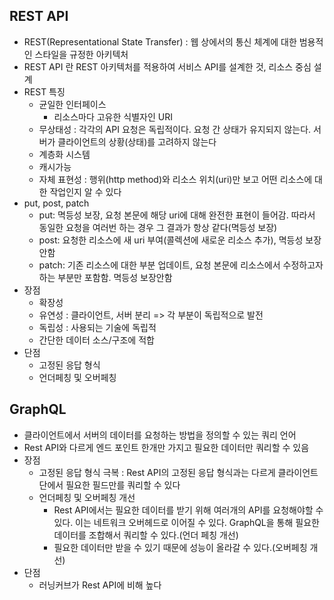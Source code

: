 
## REST API
- REST(Representational State Transfer) : 웹 상에서의 통신 체계에 대한 범용적인 스타일을 규정한 아키텍처
- REST API 란 REST 아키텍처를 적용하여 서비스 API를 설계한 것, 리소스 중심 설계
- REST 특징
	- 균일한 인터페이스
		- 리소스마다 고유한 식별자인 URI
	- 무상태성 : 각각의 API 요청은 독립적이다. 요청 간 상태가 유지되지 않는다. 서버가 클라이언트의 상황(상태)를 고려하지 않는다
	- 계층화 시스템
	- 캐시가능
	- 자체 표현성 : 행위(http method)와 리소스 위치(uri)만 보고 어떤 리소스에 대한 작업인지 알 수 있다
- put, post, patch
	- put: 멱등성 보장, 요청 본문에 해당 uri에 대해 완전한 표현이 들어감. 따라서 동일한 요청을 여러번 하는 경우 그 결과가 항상 같다(멱등성 보장)
	- post: 요청한 리소스에 새 uri 부여(콜렉션에 새로운 리소스 추가), 멱등성 보장안함
	- patch: 기존 리소스에 대한 부분 업데이트, 요청 본문에 리소스에서 수정하고자 하는 부분만 포함함. 멱등성 보장안함
- 장점
	- 확장성
	- 유연성 : 클라이언트, 서버 분리 => 각 부분이 독립적으로 발전
	- 독립성 : 사용되는 기술에 독립적
	- 간단한 데이터 소스/구조에 적합
- 단점
	- 고정된 응답 형식
	- 언더페칭 및 오버페칭

## GraphQL
- 클라이언트에서 서버의 데이터를 요청하는 방법을 정의할 수 있는 쿼리 언어
- Rest API와 다르게 엔드 포인트 한개만 가지고 필요한 데이터만 쿼리할 수 있음
- 장점
	- 고정된 응답 형식 극복 : Rest API의 고정된 응답 형식과는 다르게 클라이언트단에서 필요한 필드만를 쿼리할 수 있다
	- 언더페칭 및 오버페칭 개선
		- Rest API에서는 필요한 데이터를 받기 위해 여러개의 API를 요청해야할 수 있다. 이는 네트워크 오버헤드로 이어질 수 있다. GraphQL을 통해 필요한 데이터를 조합해서 쿼리할 수 있다.(언더 페칭 개선)
		- 필요한 데이터만 받을 수 있기 때문에 성능이 올라갈 수 있다.(오버페칭 개선) 
- 단점
	- 러닝커브가 Rest API에 비해 높다